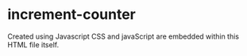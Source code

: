 # increment-counter
Created using Javascript
CSS and javaScript are embedded within this HTML file itself.
